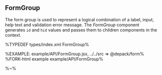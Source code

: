 ## **FormGroup**

The form group is used to represent a logical combination of a label, input, help text and validation error message. The _FormGroup_ component generates `id` and `hid` values and passes them to children components in the context.

%TYPEDEF types/index.xml FormGroup%

%EXAMPLE: example/API/FormGroup.jsx, ../../src => @depack/form%
%FORK-html example example/API/FormGroup%

%~%